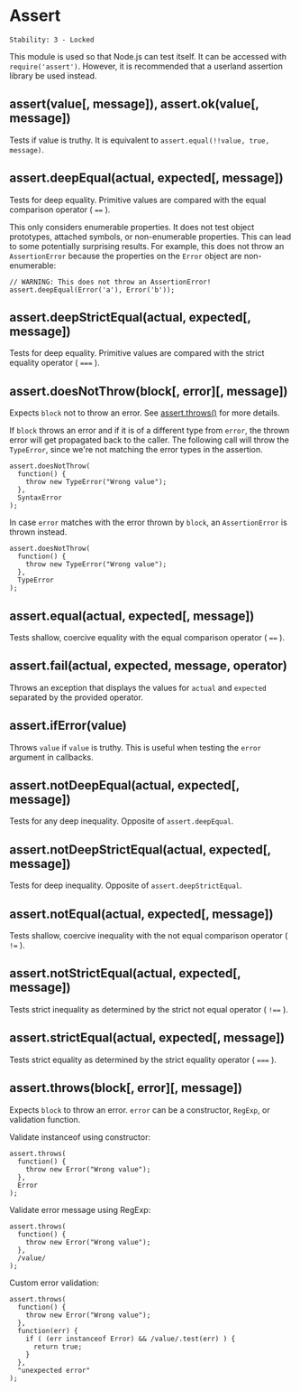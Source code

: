 # Assert

    Stability: 3 - Locked

This module is used so that Node.js can test itself. It can be accessed with
`require('assert')`. However, it is recommended that a userland assertion
library be used instead.

## assert(value[, message]), assert.ok(value[, message])

Tests if value is truthy. It is equivalent to
`assert.equal(!!value, true, message)`.

## assert.deepEqual(actual, expected[, message])

Tests for deep equality. Primitive values are compared with the equal
comparison operator ( `==` ).

This only considers enumerable properties. It does not test object prototypes,
attached symbols, or non-enumerable properties. This can lead to some
potentially surprising results. For example, this does not throw an
`AssertionError` because the properties on the `Error` object are
non-enumerable:

    // WARNING: This does not throw an AssertionError!
    assert.deepEqual(Error('a'), Error('b'));

## assert.deepStrictEqual(actual, expected[, message])

Tests for deep equality. Primitive values are compared with the strict equality
operator ( `===` ).

## assert.doesNotThrow(block[, error][, message])

Expects `block` not to throw an error. See [assert.throws()](#assert_assert_throws_block_error_message) for more details.

If `block` throws an error and if it is of a different type from `error`, the
thrown error will get propagated back to the caller. The following call will
throw the `TypeError`, since we're not matching the error types in the
assertion.

    assert.doesNotThrow(
      function() {
        throw new TypeError("Wrong value");
      },
      SyntaxError
    );

In case `error` matches with the error thrown by `block`, an `AssertionError`
is thrown instead.

    assert.doesNotThrow(
      function() {
        throw new TypeError("Wrong value");
      },
      TypeError
    );

## assert.equal(actual, expected[, message])

Tests shallow, coercive equality with the equal comparison operator ( `==` ).

## assert.fail(actual, expected, message, operator)

Throws an exception that displays the values for `actual` and `expected`
separated by the provided operator.

## assert.ifError(value)

Throws `value` if `value` is truthy. This is useful when testing the `error`
argument in callbacks.

## assert.notDeepEqual(actual, expected[, message])

Tests for any deep inequality. Opposite of `assert.deepEqual`.

## assert.notDeepStrictEqual(actual, expected[, message])

Tests for deep inequality. Opposite of `assert.deepStrictEqual`.

## assert.notEqual(actual, expected[, message])

Tests shallow, coercive inequality with the not equal comparison operator
( `!=` ).

## assert.notStrictEqual(actual, expected[, message])

Tests strict inequality as determined by the strict not equal operator
( `!==` ).

## assert.strictEqual(actual, expected[, message])

Tests strict equality as determined by the strict equality operator ( `===` ).

## assert.throws(block[, error][, message])

Expects `block` to throw an error. `error` can be a constructor, `RegExp`, or
validation function.

Validate instanceof using constructor:

    assert.throws(
      function() {
        throw new Error("Wrong value");
      },
      Error
    );

Validate error message using RegExp:

    assert.throws(
      function() {
        throw new Error("Wrong value");
      },
      /value/
    );

Custom error validation:

    assert.throws(
      function() {
        throw new Error("Wrong value");
      },
      function(err) {
        if ( (err instanceof Error) && /value/.test(err) ) {
          return true;
        }
      },
      "unexpected error"
    );
